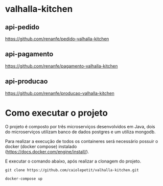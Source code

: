 # valhalla-kitchen

## api-pedido
https://github.com/renanfe/pedido-valhalla-kitchen

## api-pagamento
https://github.com/renanfe/pagamento-valhalla-kitchen

## api-producao
https://github.com/renanfe/producao-valhalla-kitchen

# Como executar o projeto
O projeto é composto por três microserviços desenvolvidos em Java, dois do microserviços utilizam banco de dados postgres e um utiliza mongodb.

Para realizar a execução de todos os containeres será necessário possuir o docker (docker compose) instalado (https://docs.docker.com/engine/install/).

E executar o comando abaixo, após realizar a clonagem do projeto.

```git clone https://github.com/caiolepetit/valhalla-kitchen.git```

```docker-compose up```
